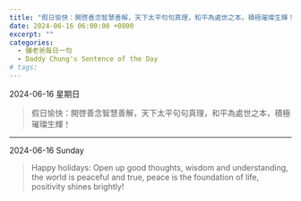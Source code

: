 ```yaml
---
title: "假日愉快：開啓善念智慧善解，天下太平句句真理，和平為處世之本，積極璀璨生輝！ <br> Happy holidays: Open up good thoughts, wisdom and understanding, the world is peaceful and true, peace is the foundation of life, positivity shines brightly!"
date: 2024-06-16 06:00:00 +0800
excerpt: ""
categories:
  - 鍾老爸每日一句
  - Daddy Chung's Sentence of the Day
# tags:
---
```


2024-06-16 星期日

> 假日愉快：開啓善念智慧善解，天下太平句句真理，和平為處世之本，積極璀璨生輝！

---

2024-06-16 Sunday

> Happy holidays: Open up good thoughts, wisdom and understanding, the world is peaceful and true, peace is the foundation of life, positivity shines brightly!
